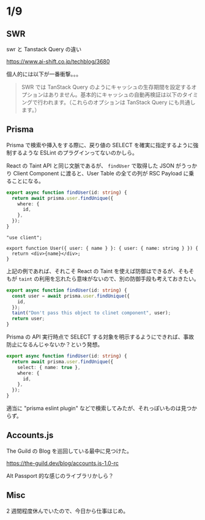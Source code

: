 # 1/9

## SWR

swr と Tanstack Query の違い

https://www.ai-shift.co.jp/techblog/3680

個人的には以下が一番衝撃。。。

> SWR では TanStack Query のようにキャッシュの生存期間を設定するオプションはありません。基本的にキャッシュの自動再検証は以下のタイミングで行われます。（これらのオプションは TanStack Query にも共通します。）

## Prisma

Prisma で検索や挿入をする際に、戻り値の SELECT を確実に指定するように強制するような ESLint のプラグインってないのかしら。

React の Taint API と同じ文脈であるが、 `findUser` で取得した JSON がうっかり Client Component に渡ると、User Table の全ての列が RSC Payload に乗ることになる。

```ts
export async function findUser(id: string) {
  return await prisma.user.findUnique({
    where: {
      id,
    },
  });
}
```

```tsx
"use client";

export function User({ user: { name } }: { user: { name: string } }) {
  return <div>{name}</div>;
}
```

上記の例であれば、それこそ React の Taint を使えば防御はできるが、そもそもが `taint` の利用を忘れたら意味がないので、別の防御手段も考えておきたい。

```ts
export async function findUser(id: string) {
  const user = await prisma.user.findUnique({
    id,
  });
  taint("Don't pass this object to clinet component", user);
  return user;
}
```

Prisma の API 実行時点で SELECT する対象を明示するようにできれば、事故防止になるんじゃないか？という発想。

```ts
export async function findUser(id: string) {
  return await prisma.user.findUnique({
    select: { name: true },
    where: {
      id,
    },
  });
}
```

適当に "prisma eslint plugin" などで検索してみたが、それっぽいものは見つからず。

## Accounts.js

The Guild の Blog を巡回している最中に見つけた。

https://the-guild.dev/blog/accounts.js-1.0-rc

Alt Passport 的な感じのライブラリかしら？

## Misc

2 週間程度休んでいたので、今日から仕事はじめ。
